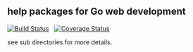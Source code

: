 ## help packages for Go web development

[![Build Status](https://travis-ci.org/wgoudsbloem/wg-gohelp.svg?branch=master)](https://travis-ci.org/wgoudsbloem/wg-gohelp) &nbsp;
[![Coverage Status](https://coveralls.io/repos/github/wgoudsbloem/wg-gohelp/badge.svg?branch=master)](https://coveralls.io/github/wgoudsbloem/wg-gohelp?branch=master)

see sub directories for more details.
